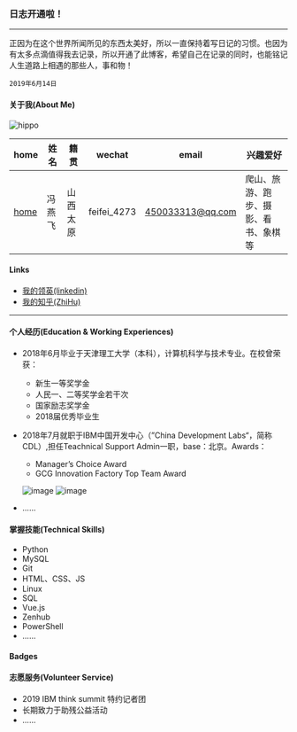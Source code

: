 ### 日志开通啦！
---
正因为在这个世界所闻所见的东西太美好，所以一直保持着写日记的习惯。也因为有太多点滴值得我去记录，所以开通了此博客，希望自己在记录的同时，也能铭记人生道路上相遇的那些人，事和物！
```
2019年6月14日
```
#### 关于我(About Me)

![hippo](http://ww4.sinaimg.cn/large/006tNc79ly1g48rg8dthfj30u01454qp.jpg)

| home | 姓名 | 籍贯 | wechat | email | 兴趣爱好 | 
| ------------- | ------------ |------------ |------------ |------------ |------------ |
| <a href="https://hippo00.github.io/vueblog/" target="_blank">home</a>  | 冯燕飞 | 山西太原 |feifei_4273| <a href=mailto:450033313@qq.com>450033313@qq.com</a> | 爬山、旅游、跑步、摄影、看书、象棋等 |

#### Links

* [我的领英(linkedin)](https://www.linkedin.com/in/feng-yan-fei-829486169?trk=profile_share_wechat&from=singlemessage&isappinstalled=0)
* [我的知乎(ZhiHu)](http://www.zhihu.com/people/feng-yan-fei-24)
_________

#### 个人经历(Education & Working Experiences)

+ 2018年6月毕业于天津理工大学（本科），计算机科学与技术专业。在校曾荣获：
   * 新生一等奖学金
   * 人民一、二等奖学金若干次
   * 国家励志奖学金
   * 2018届优秀毕业生
+ 2018年7月就职于IBM中国开发中心（”China Development Labs“，简称CDL）,担任Teachnical Support Admin一职，base：北京。Awards：
  * Manager’s Choice Award
  * GCG Innovation Factory Top Team Award
  
  ![image](http://ww2.sinaimg.cn/large/006tNc79ly1g5os047lwuj30oe132dnh.jpg)
  ![image](http://ww1.sinaimg.cn/large/006y8mN6ly1g687jce9lhj31400u0npd.jpg)
  
+ ......

#### 掌握技能(Technical Skills)

+ Python
+ MySQL
+ Git
+ HTML、CSS、JS
+ Linux
+ SQL
+ Vue.js
+ Zenhub
+ PowerShell
+ ......

#### Badges


#### 志愿服务(Volunteer Service)

* 2019 IBM think summit 特约记者团
* 长期致力于助残公益活动
* ......

